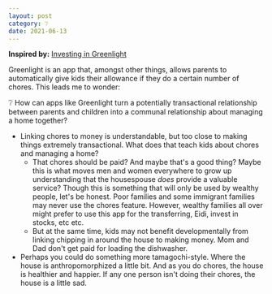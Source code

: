 ```yaml
---
layout: post
category: ❔
date: 2021-06-13
---
```

**Inspired by:** [Investing in Greenlight](https://a16z.com/2021/04/28/investing-in-greenlight/)

Greenlight is an app that, amongst other things, allows parents to automatically give kids their allowance if they do a certain number of chores. This leads me to wonder:

❔ How can apps like Greenlight turn a potentially transactional relationship between parents and children into a communal relationship about managing a home together?
- Linking chores to money is understandable, but too close to making things extremely transactional. What does that teach kids about chores and managing a home?
	- That chores should be paid? And maybe that's a good thing? Maybe this is what moves men and women everywhere to grow up understanding that the housespouse _does_ provide a valuable service? Though this is something that will only be used by wealthy people, let's be honest. Poor families and some immigrant families may never use the chores feature. However, wealthy families all over might prefer to use this app for the transferring, Eidi, invest in stocks, etc etc.
	- But at the same time, kids may not benefit developmentally from linking chipping in around the house to making money. Mom and Dad don't get paid for loading the dishwasher.
- Perhaps you could do something more tamagochi-style. Where the house is anthropomorphized a little bit. And as you do chores, the house is healthier and happier. If any one person isn't doing their chores, the house is a little sad.
